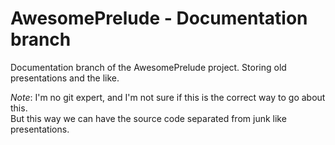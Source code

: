 AwesomePrelude - Documentation branch
=====================================

Documentation branch of the AwesomePrelude project. Storing old presentations and the like.


_Note_: I'm no git expert, and I'm not sure if this is the correct way to go about this.  
But this way we can have the source code separated from junk like presentations.

